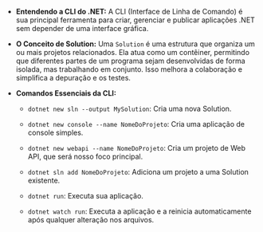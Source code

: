 
- **Entendendo a CLI do .NET:** A CLI (Interface de Linha de Comando) é sua principal ferramenta para criar, gerenciar e publicar aplicações .NET sem depender de uma interface gráfica.
    
- **O Conceito de Solution:** Uma `Solution` é uma estrutura que organiza um ou mais projetos relacionados. Ela atua como um contêiner, permitindo que diferentes partes de um programa sejam desenvolvidas de forma isolada, mas trabalhando em conjunto. Isso melhora a colaboração e simplifica a depuração e os testes.
    
- **Comandos Essenciais da CLI:**
    - `dotnet new sln --output MySolution`: Cria uma nova Solution.
        
    - `dotnet new console --name NomeDoProjeto`: Cria uma aplicação de console simples.
        
    - `dotnet new webapi --name NomeDoProjeto`: Cria um projeto de Web API, que será nosso foco principal.
        
    - `dotnet sln add NomeDoProjeto`: Adiciona um projeto a uma Solution existente.
        
    - `dotnet run`: Executa sua aplicação.
        
    - `dotnet watch run`: Executa a aplicação e a reinicia automaticamente após qualquer alteração nos arquivos.